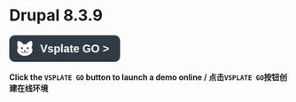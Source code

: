 # Drupal 8.3.9

<a href="https://www.vsplate.com/?docker-compose=https://github.com/vsplate/dcenvs/drupal/8.3.9"><img alt="VSPLATE GO" src="https://raw.githubusercontent.com/vsplate/images/master/vsgo_btn.png" width="200px"></a>

**Click the `VSPLATE GO` button to launch a demo online / 点击`VSPLATE GO`按钮创建在线环境**